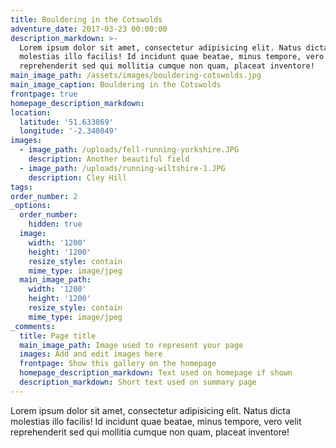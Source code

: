 ```yaml
---
title: Bouldering in the Cotswolds
adventure_date: 2017-03-23 00:00:00
description_markdown: >-
  Lorem ipsum dolor sit amet, consectetur adipisicing elit. Natus dicta
  molestias illo facilis! Id incidunt quae beatae, minus tempore, vero velit
  reprehenderit sed qui mollitia cumque non quam, placeat inventore!
main_image_path: /assets/images/bouldering-cotswolds.jpg
main_image_caption: Bouldering in the Cotswolds
frontpage: true
homepage_description_markdown:
location:
  latitude: '51.633869'
  longitude: '-2.340849'
images:
  - image_path: /uploads/fell-running-yorkshire.JPG
    description: Another beautiful field
  - image_path: /uploads/running-wiltshire-1.JPG
    description: Cley Hill
tags:
order_number: 2
_options:
  order_number:
    hidden: true
  image:
    width: '1200'
    height: '1200'
    resize_style: contain
    mime_type: image/jpeg
  main_image_path:
    width: '1200'
    height: '1200'
    resize_style: contain
    mime_type: image/jpeg
_comments:
  title: Page title
  main_image_path: Image used to represent your page
  images: Add and edit images here
  frontpage: Show this gallery on the homepage
  homepage_description_markdown: Text used on homepage if shown
  description_markdown: Short text used on summary page
---
```


Lorem ipsum dolor sit amet, consectetur adipisicing elit. Natus dicta molestias illo facilis! Id incidunt quae beatae, minus tempore, vero velit reprehenderit sed qui mollitia cumque non quam, placeat inventore!